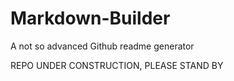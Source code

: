 # Markdown-Builder
A not so advanced Github readme generator

REPO UNDER CONSTRUCTION, PLEASE STAND BY
